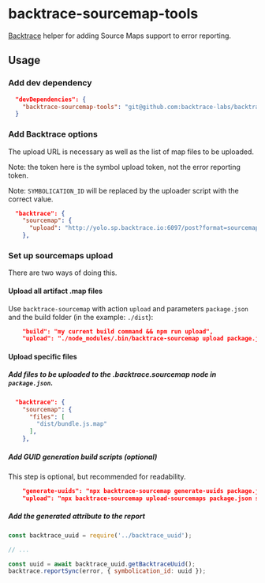 # backtrace-sourcemap-tools

[Backtrace][1] helper for adding Source Maps support to error reporting.

## Usage

### Add dev dependency

```json
  "devDependencies": {
    "backtrace-sourcemap-tools": "git@github.com:backtrace-labs/backtrace-sourcemap-tools.git"
  }
```

### Add Backtrace options
The upload URL is necessary as well as the list of map files to be uploaded.

Note: the token here is the symbol upload token, not the error reporting token.

Note: `SYMBOLICATION_ID` will be replaced by the uploader script with the
correct value.

```json
  "backtrace": {
    "sourcemap": {
      "upload": "http://yolo.sp.backtrace.io:6097/post?format=sourcemap&token=7ca86617fc63e0ae1a708a55eab89f31f68d2c053d69a90657b3c1f121202895&project=cts&universe=cts&symbolication_id=SYMBOLICATION_ID"
    },
```

### Set up sourcemaps upload

There are two ways of doing this.

#### Upload all artifact .map files

Use `backtrace-sourcemap` with action `upload` and parameters `package.json` and
the build folder (in the example: `./dist`):

```json
    "build": "my current build command && npm run upload",
    "upload": "./node_modules/.bin/backtrace-sourcemap upload package.json dist",
```

#### Upload specific files

##### Add files to be uploaded to the .backtrace.sourcemap node in `package.json`.

```json
  "backtrace": {
    "sourcemap": {
      "files": [
        "dist/bundle.js.map"
      ],
    },
```

##### Add GUID generation build scripts (optional)
This step is optional, but recommended for readability.

```json
    "generate-uuids": "npx backtrace-sourcemap generate-uuids package.json src/backtrace_uuid.js",
    "upload": "npx backtrace-sourcemap upload-sourcemaps package.json src/backtrace_uuid.js",
```

##### Add the generated attribute to the report

```js
const backtrace_uuid = require('../backtrace_uuid');

// ...

const uuid = await backtrace_uuid.getBacktraceUuid();
backtrace.reportSync(error, { symbolication_id: uuid });
```


[1]: https://backtrace.io
